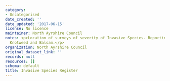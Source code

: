 ```yaml
---
category:
- Uncategorised
date_created: ''
date_updated: '2017-06-15'
license: No licence
maintainer: North Ayrshire Council
notes: <p>Location of surveys of severity of Invasive Species. Reporting on Hogweed,
  Knotweed and Balsam.</p>
organization: North Ayrshire Council
original_dataset_link: ''
records: null
resources: []
schema: default
title: Invasive Species Register
---
```

